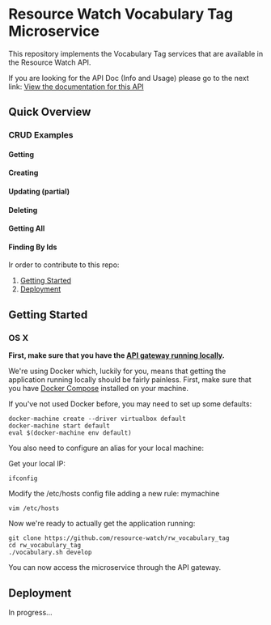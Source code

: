 # Resource Watch Vocabulary Tag Microservice

This repository implements the Vocabulary Tag services that are available in the Resource Watch API.

If you are looking for the API Doc (Info and Usage) please go to the next link:
[View the documentation for this
API]()

## Quick Overview

### CRUD Examples

#### Getting

#### Creating

#### Updating (partial)

#### Deleting

#### Getting All

#### Finding By Ids

Ir order to contribute to this repo:

1. [Getting Started](#getting-started)
2. [Deployment](#deployment)

## Getting Started

### OS X

**First, make sure that you have the [API gateway running
locally](https://github.com/control-tower/control-tower).**

We're using Docker which, luckily for you, means that getting the
application running locally should be fairly painless. First, make sure
that you have [Docker Compose](https://docs.docker.com/compose/install/)
installed on your machine.

If you've not used Docker before, you may need to set up some defaults:

```
docker-machine create --driver virtualbox default
docker-machine start default
eval $(docker-machine env default)
```

You also need to configure an alias for your local machine:

Get your local IP:

```
ifconfig
```

Modify the /etc/hosts config file adding a new rule:
<your ip> mymachine
```
vim /etc/hosts
```

Now we're ready to actually get the application running:

```
git clone https://github.com/resource-watch/rw_vocabulary_tag
cd rw_vocabulary_tag
./vocabulary.sh develop
```

You can now access the microservice through the API gateway.

## Deployment

In progress...
